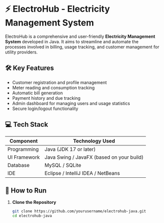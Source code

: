 # ⚡ ElectroHub - Electricity Management System

ElectroHub is a comprehensive and user-friendly **Electricity Management System** developed in Java. It aims to streamline and automate the processes involved in billing, usage tracking, and customer management for utility providers.

## 🛠️ Key Features

- Customer registration and profile management
- Meter reading and consumption tracking
- Automatic bill generation
- Payment history and due tracking
- Admin dashboard for managing users and usage statistics
- Secure login/logout functionality

## 💻 Tech Stack

| Component   | Technology Used |
|-------------|------------------|
| Programming | Java (JDK 17 or later) |
| UI Framework | Java Swing / JavaFX (based on your build) |
| Database     | MySQL / SQLite |
| IDE          | Eclipse / IntelliJ IDEA / NetBeans |

## 🚀 How to Run

1. **Clone the Repository**
   ```bash
   git clone https://github.com/yourusername/electrohub-java.git
   cd electrohub-java
